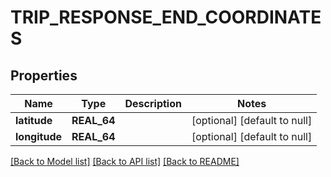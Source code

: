 # TRIP_RESPONSE_END_COORDINATES

## Properties
Name | Type | Description | Notes
------------ | ------------- | ------------- | -------------
**latitude** | **REAL_64** |  | [optional] [default to null]
**longitude** | **REAL_64** |  | [optional] [default to null]

[[Back to Model list]](../README.md#documentation-for-models) [[Back to API list]](../README.md#documentation-for-api-endpoints) [[Back to README]](../README.md)


